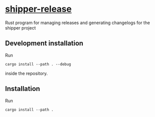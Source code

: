 # [shipper-release](https://crates.io/crates/shipper-release)

Rust program for managing releases and generating changelogs for the shipper project

## Development installation

Run

```
cargo install --path . --debug
```

inside the repository.

## Installation

Run

```
cargo install --path .
```